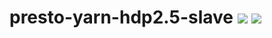 # presto-yarn-hdp2.5-slave [![][layers-badge]][layers-link] [![][version-badge]][dockerhub-link]
           
[layers-badge]: https://images.microbadger.com/badges/image/teradatalabs/presto-yarn-hdp2.5-slave.svg
[layers-link]: https://microbadger.com/images/teradatalabs/presto-yarn-hdp2.5-slave
[version-badge]: https://images.microbadger.com/badges/version/teradatalabs/presto-yarn-hdp2.5-slave.svg
[dockerhub-link]: https://hub.docker.com/r/teradatalabs/presto-yarn-hdp2.5-slave
